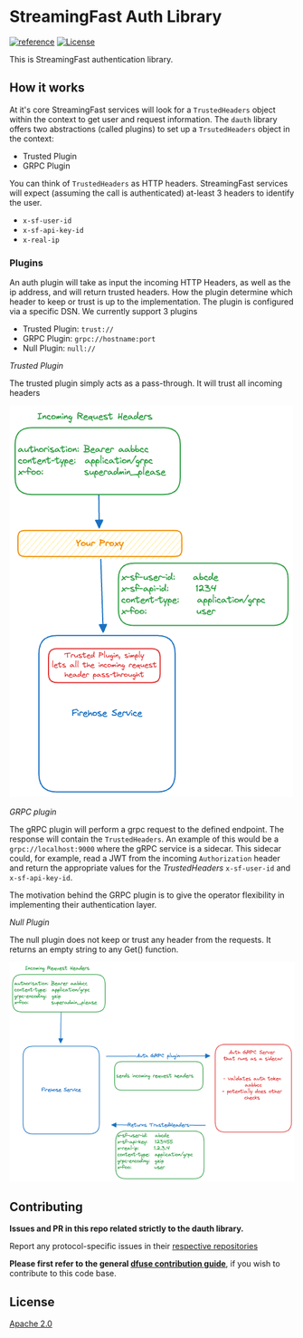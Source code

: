 # StreamingFast Auth Library

[![reference](https://img.shields.io/badge/godoc-reference-5272B4.svg?style=flat-square)](https://pkg.go.dev/github.com/streamingfast/dauth)
[![License](https://img.shields.io/badge/License-Apache%202.0-blue.svg)](https://opensource.org/licenses/Apache-2.0)


This is StreamingFast authentication library. 

## How it works

At it's core StreamingFast services will look for a `TrustedHeaders` object within
the context to get user and request information. The `dauth` library offers two abstractions (called plugins) to set up a `TrsutedHeaders` object in the context:

- Trusted Plugin
- GRPC Plugin


You can think of `TrustedHeaders` as HTTP headers. StreamingFast services will expect (assuming the call is authenticated) at-least 3 headers to identify the user.

- `x-sf-user-id`
- `x-sf-api-key-id`
- `x-real-ip`


### Plugins

An auth plugin will take as input the incoming HTTP Headers, as well as the ip address, and will return trusted headers. How the plugin determine 
which header to keep or trust is up to the implementation. The plugin is configured via a specific DSN. We currently support 3 plugins

- Trusted Plugin: `trust://`
- GRPC Plugin: `grpc://hostname:port`
- Null Plugin: `null://`

*Trusted Plugin*

The trusted plugin simply acts as a pass-through. It will trust all incoming headers

![Trusted Plugin](./docs/trusted_plugin.png)

*GRPC plugin*

The gRPC plugin will perform a grpc request to the defined endpoint. The response will contain the `TrustedHeaders`. An example of this would be a `grpc://localhost:9000` where 
the gRPC service is a sidecar. This sidecar could, for example, read a JWT from the incoming `Authorization` header and return the appropriate values for the *TrustedHeaders* `x-sf-user-id` and `x-sf-api-key-id`.

The motivation behind the GRPC plugin is to give the operator flexibility in implementing their authentication layer. 

*Null Plugin*

The null plugin does not keep or trust any header from the requests. It returns an empty string to any Get() function.

![GRPC Plugin](./docs/grpc_plugin.png)


## Contributing

**Issues and PR in this repo related strictly to the dauth library.**

Report any protocol-specific issues in their
[respective repositories](https://github.com/streamingfast/streamingfast#protocols)

**Please first refer to the general
[dfuse contribution guide](https://github.com/streamingfast/streamingfast/blob/master/CONTRIBUTING.md)**,
if you wish to contribute to this code base.

## License

[Apache 2.0](LICENSE)
